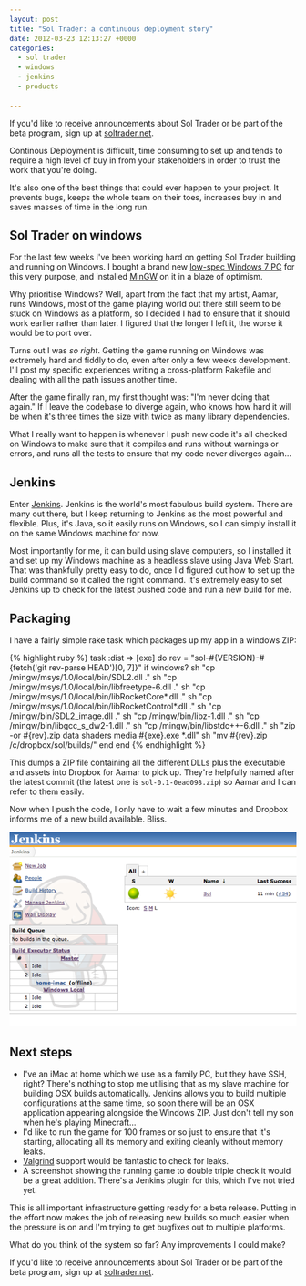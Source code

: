 ```yaml
---
layout: post
title: "Sol Trader: a continuous deployment story"
date: 2012-03-23 12:13:27 +0000
categories:
  - sol trader
  - windows
  - jenkins
  - products

---
```


<div class='notice'>
  If you'd like to receive announcements about Sol Trader or be part of the beta program, sign up at <a href='http://soltrader.net'>soltrader.net</a>.
</div>

Continous Deployment is difficult, time consuming to set up and tends to require a high level of buy in from your stakeholders in order to trust the work that you're doing.

It's also one of the best things that could ever happen to your project. It prevents bugs, keeps the whole team on their toes, increases buy in and saves masses of time in the long run.

## Sol Trader on windows

For the last few weeks I've been working hard on getting Sol Trader building and running on Windows. I bought a brand new [low-spec Windows 7 PC](http://www.amazon.co.uk/Zotac-ZBOX-ID41-B-ZBOX-ID41-Mini/dp/B004SLVXYE/ref=sr_1_2?ie=UTF8&qid=1332504948&sr=8-2) for this very purpose, and installed [MinGW](http://www.mingw.org) on it in a blaze of optimism.

Why prioritise Windows? Well, apart from the fact that my artist, Aamar, runs Windows, most of the game playing world out there still seem to be stuck on Windows as a platform, so I decided I had to ensure that it should work earlier rather than later. I figured that the longer I left it, the worse it would be to port over.

Turns out I was *so right*. Getting the game running on Windows was extremely hard and fiddly to do, even after only a few weeks development. I'll post my specific experiences writing a cross-platform Rakefile and dealing with all the path issues another time.

After the game finally ran, my first thought was: "I'm never doing that again." If I leave the codebase to diverge again, who knows how hard it will be when it's three times the size with twice as many library dependencies.

What I really want to happen is whenever I push new code it's all checked on Windows to make sure that it compiles and runs without warnings or errors, and runs all the tests to ensure that my code never diverges again...

## Jenkins

Enter [Jenkins](http://jenkins-ci.org). Jenkins is the world's most fabulous build system. There are many out there, but I keep returning to Jenkins as the most powerful and flexible. Plus, it's Java, so it easily runs on Windows, so I can simply install it on the same Windows machine for now.

Most importantly for me, it can build using slave computers, so I installed it and set up my Windows machine as a headless slave using Java Web Start. That was thankfully pretty easy to do, once I'd figured out how to set up the build command so it called the right command. It's extremely easy to set Jenkins up to check for the latest pushed code and run a new build for me.

## Packaging

I have a fairly simple rake task which packages up my app in a windows ZIP:

{% highlight ruby %}
task :dist => [exe] do
  rev = "sol-#{VERSION}-#{fetch('git rev-parse HEAD')[0, 7]}"
  if windows?
    sh "cp /mingw/msys/1.0/local/bin/SDL2.dll ."
    sh "cp /mingw/msys/1.0/local/bin/libfreetype-6.dll ."
    sh "cp /mingw/msys/1.0/local/bin/libRocketCore*.dll ."
    sh "cp /mingw/msys/1.0/local/bin/libRocketControl*.dll ."
    sh "cp /mingw/bin/SDL2_image.dll ."
    sh "cp /mingw/bin/libz-1.dll ."
    sh "cp /mingw/bin/libgcc_s_dw2-1.dll ."
    sh "cp /mingw/bin/libstdc++-6.dll ."
    sh "zip -or #{rev}.zip data shaders media #{exe}.exe *.dll"
    sh "mv #{rev}.zip /c/dropbox/sol/builds/"
  end
end
{% endhighlight %}

This dumps a ZIP file containing all the different DLLs plus the executable and assets into Dropbox for Aamar to pick up. They're helpfully named after the latest commit (the latest one is `sol-0.1-0ead098.zip`) so Aamar and I can refer to them easily.

Now when I push the code, I only have to wait a few minutes and Dropbox informs me of a new build available. Bliss.

![Jenkins running](/files/sol-jenkins-build.png)

## Next steps

* I've an iMac at home which we use as a family PC, but they have SSH, right? There's nothing to stop me utilising that as my slave machine for building OSX builds automatically. Jenkins allows you to build multiple configurations at the same time, so soon there will be an OSX application appearing alongside the Windows ZIP. Just don't tell my son when he's playing Minecraft...
* I'd like to run the game for 100 frames or so just to ensure that it's starting, allocating all its memory and exiting cleanly without memory leaks.
* [Valgrind](http://valgrind.org) support would be fantastic to check for leaks.
* A screenshot showing the running game to double triple check it would be a great addition. There's a Jenkins plugin for this, which I've not tried yet.

This is all important infrastructure getting ready for a beta release. Putting in the effort now makes the job of releasing new builds so much easier when the pressure is on and I'm trying to get bugfixes out to multiple platforms.

What do you think of the system so far? Any improvements I could make?

<div class='notice'>
  If you'd like to receive announcements about Sol Trader or be part of the beta program, sign up at <a href='http://soltrader.net'>soltrader.net</a>.
</div>
